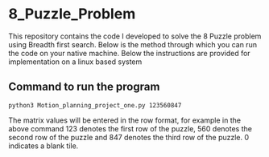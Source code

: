 # 8_Puzzle_Problem

This repository contains the code I developed to solve the 8 Puzzle problem using Breadth first search. Below is the method through which you can run the code on your native machine. Below the instructions are provided for implementation on a linux based system

## Command to run the program
```
python3 Motion_planning_project_one.py 123560847 
```
The matrix values will be entered in the row format, for example in the above command 123 denotes the first row of the puzzle, 560 denotes the second row of the puzzle and 847 denotes the third row of the puzzle. 0 indicates a blank tile.